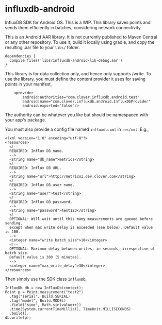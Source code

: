 # influxdb-android
InfluxDB SDK for Android OS. This is a WIP. This library saves points and sends them efficiently in batches, considering network connectivity.

This is an Android AAR library. It is not currently published to Maven Central or any other repository. To use it, build it locally using gradle, and copy the resulting .aar file to your `libs/` folder. 

```
dependencies {
  compile files('libs/influxdb-android-lib-debug.aar')
}
```

This library is for data collection only, and hence only supports /write. To use the library, you must define the content provider it uses for saving points in your manifest,

```
    <provider
        android:authorities="com.clover.influxdb.android.test"
        android:name="com.clover.influxdb.android.InfluxDbProvider"
        android:exported="false"/>
```

The authority can be whatever you like but should be namespaced with your app's package. 

You must also provide a config file named `influxdb.xml` in `res/xml`. E.g.,

```
<?xml version="1.0" encoding="utf-8"?>
<resources>
  <!--
  REQUIRED: Influx DB name.
  -->
  <string name="db_name">metrics</string>
  <!--
  REQUIRED: Influx DB URL.
  -->
  <string name="url">http://metrics1.dev.clover.com</string>
  <!--
  REQUIRED: Influx DB user name.
  -->
  <string name="user">test</string>
  <!--
  REQUIRED: Influx DB password.
  -->
  <string name="password">test123</string>
  <!--
  OPTIONAL: Will wait until this many measurements are queued before sending,
  except when max write delay is exceeded (see below). Default value is 100.
  -->
  <integer name="write_batch_size">10</integer>
  <!--
  OPTIONAL: Maximum delay between writes, in seconds, irrespective of batch size.
  Default value is 300 (5 minutes).
  -->
  <integer name="max_write_delay">30</integer>
</resources>
```

Then simply use the SDK class `InfluxDb`,

```
InfluxDb db = new InfluxDb(context);
Point p = Point.measurement("test2")
  .tag("serial", Build.SERIAL)
  .tag("model", Build.MODEL)
  .field("sine", Math.sin(value++))
  .time(System.currentTimeMillis(), TimeUnit.MILLISECONDS)
  .build();
db.write(p);
```
